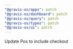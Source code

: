 ```yaml
---
"@gravis-os/apps": patch
"@gravis-os/dashboard": patch
"@gravis-os/query": patch
"@gravis-os/types": patch
"@gravis-os/ui": patch
---
```


Update Pos to include checkout
